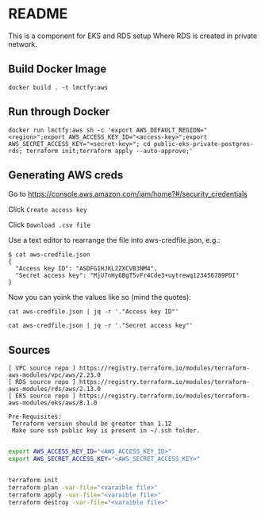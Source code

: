 # README
This is a component for EKS and RDS setup Where RDS is created in private network.

## Build Docker Image

```
docker build . -t lmctfy:aws
```

## Run through Docker

```
docker run lmctfy:aws sh -c 'export AWS_DEFAULT_REGION="<region>";export AWS_ACCESS_KEY_ID="<access-key>";export AWS_SECRET_ACCESS_KEY="<secret-key>"; cd public-eks-private-postgres-rds; terraform init;terraform apply --auto-approve;'
```

## Generating AWS creds

Go to https://console.aws.amazon.com/iam/home?#/security_credentials

Click `Create access key` 

Click `Download .csv file`

Use a text editor to rearrange the file into aws-credfile.json, e.g.:
```
$ cat aws-credfile.json
{
  "Access key ID": "ASDFG1HJKL2ZXCVB3NM4",
  "Secret access key": "MjU7nHy6BgT5vFr4Cde3+uytrewq123456789POI"
}
```

Now you can yoink the values like so (mind the quotes):

`cat aws-credfile.json | jq -r '."Access key ID"'`

`cat aws-credfile.json | jq -r '."Secret access key"'`


## Sources
```
[ VPC source repo ] https://registry.terraform.io/modules/terraform-aws-modules/vpc/aws/2.23.0
[ RDS source repo ] https://registry.terraform.io/modules/terraform-aws-modules/rds/aws/2.13.0
[ EKS source repo ] https://registry.terraform.io/modules/terraform-aws-modules/eks/aws/8.1.0
```
```
Pre-Requisites:
 Terraform version should be greater than 1.12 
 Make sure ssh public key is present in ~/.ssh folder.
 ```

```bash

export AWS_ACCESS_KEY_ID="<AWS_ACCESS_KEY_ID>"
export AWS_SECRET_ACCESS_KEY="<AWS_SECRET_ACCESS_KEY>"


terraform init 
terraform plan -var-file="<varaible file>"
terraform apply -var-file="<varaible file>"
terraform destroy -var-file="<varaible file>"

```

